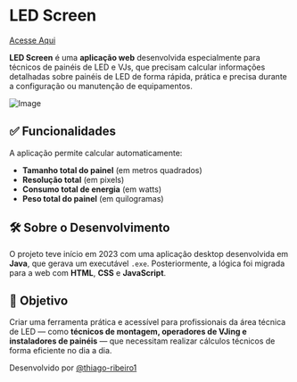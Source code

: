 # LED Screen

[Acesse Aqui](https://ledscreen.netlify.app)

**LED Screen** é uma **aplicação web** desenvolvida especialmente para técnicos de painéis de LED e VJs, que precisam calcular informações detalhadas sobre painéis de LED de forma rápida, prática e precisa durante a configuração ou manutenção de equipamentos.

![Image](https://github.com/user-attachments/assets/4dbb5b70-5321-44dd-86dd-b8d82e94fc1f)

## ✅ Funcionalidades

A aplicação permite calcular automaticamente:

- **Tamanho total do painel** (em metros quadrados)
- **Resolução total** (em pixels)
- **Consumo total de energia** (em watts)
- **Peso total do painel** (em quilogramas)

## 🛠️ Sobre o Desenvolvimento

O projeto teve início em 2023 com uma aplicação desktop desenvolvida em **Java**, que gerava um executável `.exe`. Posteriormente, a lógica foi migrada para a web com **HTML**, **CSS** e **JavaScript**.

## 🎯 Objetivo

Criar uma ferramenta prática e acessível para profissionais da área técnica de LED — como **técnicos de montagem, operadores de VJing e instaladores de painéis** — que necessitam realizar cálculos técnicos de forma eficiente no dia a dia.

Desenvolvido por [@thiago-ribeiro1](https://github.com/thiago-ribeiro1)

